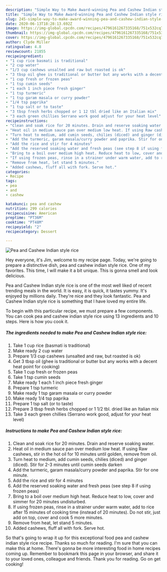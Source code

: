 ```yaml
---
description: "Simple Way to Make Award-winning Pea and Cashew Indian style rice"
title: "Simple Way to Make Award-winning Pea and Cashew Indian style rice"
slug: 245-simple-way-to-make-award-winning-pea-and-cashew-indian-style-rice
date: 2020-06-13T18:28:13.692Z
image: https://img-global.cpcdn.com/recipes/4796161267335168/751x532cq70/pea-and-cashew-indian-style-rice-recipe-main-photo.jpg
thumbnail: https://img-global.cpcdn.com/recipes/4796161267335168/751x532cq70/pea-and-cashew-indian-style-rice-recipe-main-photo.jpg
cover: https://img-global.cpcdn.com/recipes/4796161267335168/751x532cq70/pea-and-cashew-indian-style-rice-recipe-main-photo.jpg
author: Clyde Miller
ratingvalue: 4.8
reviewcount: 21855
recipeingredient:
- "1 cup rice basmati is traditional"
- "2 cup water"
- "1/3 cup cashews unsalted and raw but roasted is ok"
- "3 tbsp oil ghee is traditional or butter but any works with a decent heat point for cooking"
- "1 cup fresh or frozen peas"
- "1 tsp cumin seeds"
- "1 each 1 inch piece fresh ginger"
- "1 tsp turmeric"
- "1 tsp garam masala or curry powder"
- "1/4 tsp paprika"
- "1 tsp salt or to taste"
- "3 tbsp fresh herbs chopped or 1 12 tbl dried like an Italian mix"
- "3 each green chillies Serrano work good adjust for your heat level"
recipeinstructions:
- "Clean and soak rice for 20 minutes. Drain and reserve soaking water."
- "Heat oil in medium sauce pan over medium low heat. If using Raw cashews, stir in the hot oil for 10 minutes until golden, remove from oil."
- "Turn heat to medium, add cumin seeds, chilies (diced) and ginger (diced). Stir for 2-3 minutes until cumin seeds darken"
- "Add the turmeric, garam masala/curry powder and paprika. Stir for one minute."
- "Add the rice and stir for 4 minutes"
- "Add the reserved soaking water and fresh peas (see step 8 if using frozen peas)"
- "Bring to a boil over medium high heat. Reduce heat to low, cover and simmer for 20 minutes undisturbed."
- "If using frozen peas, rinse in a strainer under warm water, add to rice after 15 minutes of cooking time (instead of 20 minutes). Do not stir, just add on top, cover and cook 5 more minutes."
- "Remove from heat, let stand 5 minutes."
- "Added cashews, fluff all with fork. Serve hot."
categories:
- Recipe
tags:
- pea
- and
- cashew

katakunci: pea and cashew 
nutrition: 299 calories
recipecuisine: American
preptime: "PT36M"
cooktime: "PT48M"
recipeyield: "2"
recipecategory: Dessert

---
```



![Pea and Cashew Indian style rice](https://img-global.cpcdn.com/recipes/4796161267335168/751x532cq70/pea-and-cashew-indian-style-rice-recipe-main-photo.jpg)

Hey everyone, it's Jim, welcome to my recipe page. Today, we're going to prepare a distinctive dish, pea and cashew indian style rice. One of my favorites. This time, I will make it a bit unique. This is gonna smell and look delicious.



Pea and Cashew Indian style rice is one of the most well liked of recent trending meals in the world. It is easy, it is quick, it tastes yummy. It's enjoyed by millions daily. They're nice and they look fantastic. Pea and Cashew Indian style rice is something that I have loved my entire life.


To begin with this particular recipe, we must prepare a few components. You can cook pea and cashew indian style rice using 13 ingredients and 10 steps. Here is how you cook it.

<!--inarticleads1-->

##### The ingredients needed to make Pea and Cashew Indian style rice:

1. Take 1 cup rice (basmati is traditional)
1. Make ready 2 cup water
1. Prepare 1/3 cup cashews (unsalted and raw, but roasted is ok)
1. Get 3 tbsp oil (ghee is traditional or butter but any works with a decent heat point for cooking)
1. Take 1 cup fresh or frozen peas
1. Take 1 tsp cumin seeds
1. Make ready 1 each 1 inch piece fresh ginger
1. Prepare 1 tsp turmeric
1. Make ready 1 tsp garam masala or curry powder
1. Make ready 1/4 tsp paprika
1. Prepare 1 tsp salt (or to taste)
1. Prepare 3 tbsp fresh herbs chopped or 1 1/2 tbl. dried like an Italian mix
1. Take 3 each green chillies (Serrano work good, adjust for your heat level)




<!--inarticleads2-->

##### Instructions to make Pea and Cashew Indian style rice:

1. Clean and soak rice for 20 minutes. Drain and reserve soaking water.
1. Heat oil in medium sauce pan over medium low heat. If using Raw cashews, stir in the hot oil for 10 minutes until golden, remove from oil.
1. Turn heat to medium, add cumin seeds, chilies (diced) and ginger (diced). Stir for 2-3 minutes until cumin seeds darken
1. Add the turmeric, garam masala/curry powder and paprika. Stir for one minute.
1. Add the rice and stir for 4 minutes
1. Add the reserved soaking water and fresh peas (see step 8 if using frozen peas)
1. Bring to a boil over medium high heat. Reduce heat to low, cover and simmer for 20 minutes undisturbed.
1. If using frozen peas, rinse in a strainer under warm water, add to rice after 15 minutes of cooking time (instead of 20 minutes). Do not stir, just add on top, cover and cook 5 more minutes.
1. Remove from heat, let stand 5 minutes.
1. Added cashews, fluff all with fork. Serve hot.




So that's going to wrap it up for this exceptional food pea and cashew indian style rice recipe. Thanks so much for reading. I'm sure that you can make this at home. There's gonna be more interesting food in home recipes coming up. Remember to bookmark this page in your browser, and share it to your loved ones, colleague and friends. Thank you for reading. Go on get cooking!
